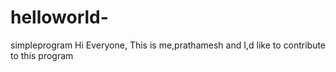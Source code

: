 # helloworld-
simpleprogram
Hi Everyone,
   This is me,prathamesh and I,d like to contribute to this program
